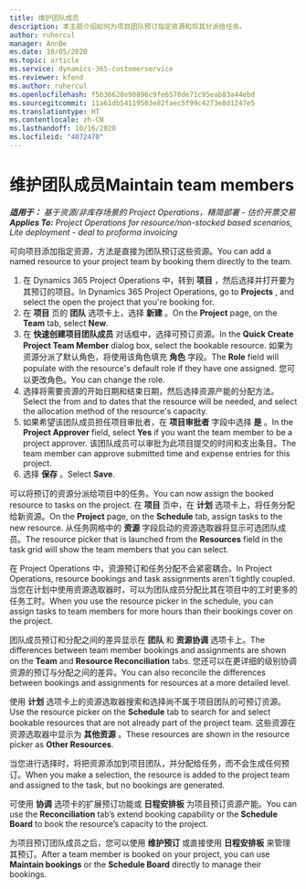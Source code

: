 ```yaml
---
title: 维护团队成员
description: 本主题介绍如何为项目团队预订指定资源和将其分派给任务。
author: ruhercul
manager: AnnBe
ms.date: 10/05/2020
ms.topic: article
ms.service: dynamics-365-customerservice
ms.reviewer: kfend
ms.author: ruhercul
ms.openlocfilehash: f5b36628e90896c9fe6570de71c95eab83a44ebd
ms.sourcegitcommit: 11a61db54119503e82faec5f99c4273e8d1247e5
ms.translationtype: HT
ms.contentlocale: zh-CN
ms.lasthandoff: 10/16/2020
ms.locfileid: "4072470"
---
```

# <a name="maintain-team-members"></a><span data-ttu-id="9da27-103">维护团队成员</span><span class="sxs-lookup"><span data-stu-id="9da27-103">Maintain team members</span></span>

<span data-ttu-id="9da27-104">_**适用于：** 基于资源/非库存场景的 Project Operations，精简部署 - 估价开票交易_</span><span class="sxs-lookup"><span data-stu-id="9da27-104">_**Applies To:** Project Operations for resource/non-stocked based scenarios, Lite deployment - deal to proforma invoicing_</span></span>

<span data-ttu-id="9da27-105">可向项目添加指定资源，方法是直接为团队预订这些资源。</span><span class="sxs-lookup"><span data-stu-id="9da27-105">You can add a named resource to your project team by booking them directly to the team.</span></span>

1. <span data-ttu-id="9da27-106">在 Dynamics 365 Project Operations 中，转到 **项目** ，然后选择并打开要为其预订的项目。</span><span class="sxs-lookup"><span data-stu-id="9da27-106">In Dynamics 365 Project Operations, go to **Projects** , and select the open the project that you're booking for.</span></span>
2. <span data-ttu-id="9da27-107">在 **项目** 页的 **团队** 选项卡上，选择 **新建** 。</span><span class="sxs-lookup"><span data-stu-id="9da27-107">On the **Project** page, on the **Team** tab, select **New**.</span></span> 
3. <span data-ttu-id="9da27-108">在 **快速创建项目团队成员** 对话框中，选择可预订资源。</span><span class="sxs-lookup"><span data-stu-id="9da27-108">In the **Quick Create Project Team Member** dialog box, select the bookable resource.</span></span> <span data-ttu-id="9da27-109">如果为资源分派了默认角色，将使用该角色填充 **角色** 字段。</span><span class="sxs-lookup"><span data-stu-id="9da27-109">The **Role** field will populate with the resource's default role if they have one assigned.</span></span> <span data-ttu-id="9da27-110">您可以更改角色。</span><span class="sxs-lookup"><span data-stu-id="9da27-110">You can change the role.</span></span> 
4. <span data-ttu-id="9da27-111">选择将需要资源的开始日期和结束日期，然后选择资源产能的分配方法。</span><span class="sxs-lookup"><span data-stu-id="9da27-111">Select the from and to dates that the resource will be needed, and select the allocation method of the resource's capacity.</span></span> 
5. <span data-ttu-id="9da27-112">如果希望该团队成员担任项目审批者，在 **项目审批者** 字段中选择 **是** 。</span><span class="sxs-lookup"><span data-stu-id="9da27-112">In the **Project Approver** field, select **Yes** if you want the team member to be a project approver.</span></span> <span data-ttu-id="9da27-113">该团队成员可以审批为此项目提交的时间和支出条目。</span><span class="sxs-lookup"><span data-stu-id="9da27-113">The team member can approve submitted time and expense entries for this project.</span></span> 
6. <span data-ttu-id="9da27-114">选择 **保存** 。</span><span class="sxs-lookup"><span data-stu-id="9da27-114">Select **Save**.</span></span>

<span data-ttu-id="9da27-115">可以将预订的资源分派给项目中的任务。</span><span class="sxs-lookup"><span data-stu-id="9da27-115">You can now assign the booked resource to tasks on the project.</span></span> <span data-ttu-id="9da27-116">在 **项目** 页中，在 **计划** 选项卡上，将任务分配给新资源。</span><span class="sxs-lookup"><span data-stu-id="9da27-116">On the **Project** page, on the **Schedule** tab, assign tasks to the new resource.</span></span> <span data-ttu-id="9da27-117">从任务网格中的 **资源** 字段启动的资源选取器将显示可选团队成员。</span><span class="sxs-lookup"><span data-stu-id="9da27-117">The resource picker that is launched from the **Resources** field in the task grid will show the team members that you can select.</span></span>


<span data-ttu-id="9da27-118">在 Project Operations 中，资源预订和任务分配不会紧密耦合。</span><span class="sxs-lookup"><span data-stu-id="9da27-118">In Project Operations, resource bookings and task assignments aren't tightly coupled.</span></span> <span data-ttu-id="9da27-119">当您在计划中使用资源选取器时，可以为团队成员分配比其在项目中的工时更多的任务工时。</span><span class="sxs-lookup"><span data-stu-id="9da27-119">When you use the resource picker in the schedule, you can assign tasks to team members for more hours than their bookings cover on the project.</span></span>

<span data-ttu-id="9da27-120">团队成员预订和分配之间的差异显示在 **团队** 和 **资源协调** 选项卡上。</span><span class="sxs-lookup"><span data-stu-id="9da27-120">The differences between team member bookings and assignments are shown on the **Team** and **Resource Reconciliation** tabs.</span></span> <span data-ttu-id="9da27-121">您还可以在更详细的级别协调资源的预订与分配之间的差异。</span><span class="sxs-lookup"><span data-stu-id="9da27-121">You can also reconcile the differences between bookings and assignments for resources at a more detailed level.</span></span>

<span data-ttu-id="9da27-122">使用 **计划** 选项卡上的资源选取器搜索和选择尚不属于项目团队的可预订资源。</span><span class="sxs-lookup"><span data-stu-id="9da27-122">Use the resource picker on the **Schedule** tab to search for and select bookable resources that are not already part of the project team.</span></span> <span data-ttu-id="9da27-123">这些资源在资源选取器中显示为 **其他资源** 。</span><span class="sxs-lookup"><span data-stu-id="9da27-123">These resources are shown in the resource picker as **Other Resources**.</span></span>

<span data-ttu-id="9da27-124">当您进行选择时，将把资源添加到项目团队，并分配给任务，而不会生成任何预订。</span><span class="sxs-lookup"><span data-stu-id="9da27-124">When you make a selection, the resource is added to the project team and assigned to the task, but no bookings are generated.</span></span>

<span data-ttu-id="9da27-125">可使用 **协调** 选项卡的扩展预订功能或 **日程安排板** 为项目预订资源产能。</span><span class="sxs-lookup"><span data-stu-id="9da27-125">You can use the **Reconciliation** tab’s extend booking capability or the **Schedule Board** to book the resource’s capacity to the project.</span></span>

<span data-ttu-id="9da27-126">为项目预订团队成员之后，您可以使用 **维护预订** 或直接使用 **日程安排板** 来管理其预订。</span><span class="sxs-lookup"><span data-stu-id="9da27-126">After a team member is booked on your project, you can use **Maintain bookings** or the **Schedule Board** directly to manage their bookings.</span></span>
